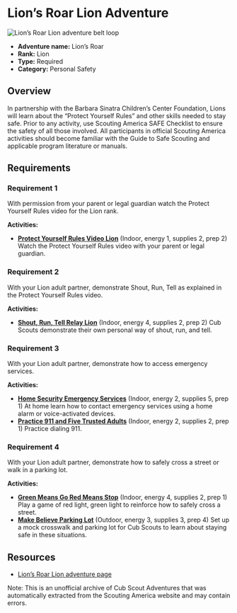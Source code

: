 # Lion’s Roar Lion Adventure

![Lion’s Roar Lion adventure belt loop](images/lion’s-roar.jpg)

- **Adventure name:** Lion’s Roar
- **Rank:** Lion
- **Type:** Required
- **Category:** Personal Safety

## Overview

In partnership with the Barbara Sinatra Children’s Center Foundation, Lions will learn about the “Protect Yourself Rules” and other skills needed to stay safe. Prior to any activity, use Scouting America SAFE Checklist to ensure the safety of all those involved. All participants in official Scouting America activities should become familiar with the Guide to Safe Scouting and applicable program literature or manuals.

## Requirements

### Requirement 1

With permission from your parent or legal guardian watch the Protect Yourself Rules video for the Lion rank.

**Activities:**

- **[Protect Yourself Rules Video Lion](https://www.scouting.org/cub-scout-activities/protect-yourself-rules-video-lion/)** (Indoor, energy 1, supplies 2, prep 2)
  Watch the Protect Yourself Rules video with your parent or legal guardian.

### Requirement 2

With your Lion adult partner, demonstrate Shout, Run, Tell as explained in the Protect Yourself Rules video.

**Activities:**

- **[Shout, Run, Tell Relay Lion](https://www.scouting.org/cub-scout-activities/shout-run-tell-relay-lion/)** (Indoor, energy 4, supplies 2, prep 2)
  Cub Scouts demonstrate their own personal way of shout, run, and tell.

### Requirement 3

With your Lion adult partner, demonstrate how to access emergency services.

**Activities:**

- **[Home Security Emergency Services](https://www.scouting.org/cub-scout-activities/home-security-emergency-services/)** (Indoor, energy 2, supplies 5, prep 1)
  At home learn how to contact emergency services using a home alarm or voice-activated devices.
- **[Practice 911 and Five Trusted Adults](https://www.scouting.org/cub-scout-activities/practice-911-and-five-trusted-adults/)** (Indoor, energy 2, supplies 2, prep 1)
  Practice dialing 911.

### Requirement 4

With your Lion adult partner, demonstrate how to safely cross a street or walk in a parking lot.

**Activities:**

- **[Green Means Go Red Means Stop](https://www.scouting.org/cub-scout-activities/green-means-go-red-means-stop/)** (Indoor, energy 4, supplies 2, prep 1)
  Play a game of red light, green light to reinforce how to safely cross a street.
- **[Make Believe Parking Lot](https://www.scouting.org/cub-scout-activities/make-believe-parking-lot/)** (Outdoor, energy 3, supplies 3, prep 4)
  Set up a mock crosswalk and parking lot for Cub Scouts to learn about staying safe in these situations.


## Resources

- [Lion’s Roar Lion adventure page](https://www.scouting.org/cub-scout-adventures/lions-roar/)

Note: This is an unofficial archive of Cub Scout Adventures that was automatically extracted from the Scouting America website and may contain errors.